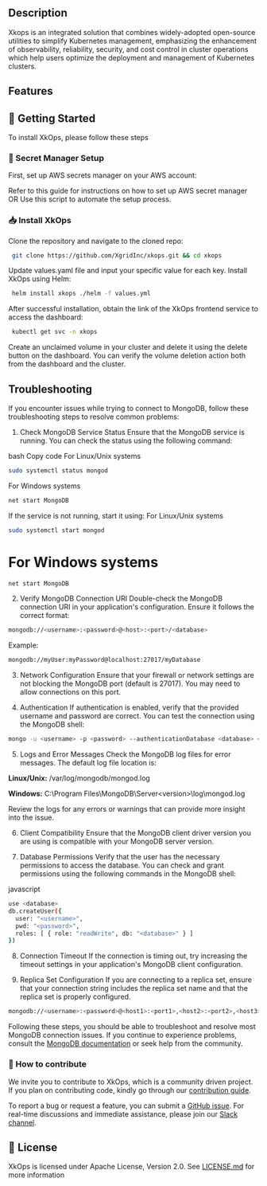 
## Description
Xkops is an integrated solution that combines widely-adopted open-source utilities to simplify Kubernetes management, emphasizing the enhancement of observability, reliability, security, and cost control in cluster operations which help users optimize the deployment and management of Kubernetes clusters.

## Features

## 📒 Getting Started
To install XkOps, please follow these steps

### 🔐 Secret Manager Setup
First, set up AWS secrets manager on your AWS account:

Refer to this guide for instructions on how to set up AWS secret manager OR
Use this script to automate the setup process.
### 📥 Install XkOps
Clone the repository and navigate to the cloned repo:
```bash
 git clone https://github.com/XgridInc/xkops.git && cd xkops
```
Update values.yaml file and input your specific value for each key.
Install XkOps using Helm:
```bash
 helm install xkops ./helm -f values.yml
```

After successful installation, obtain the link of the XkOps frontend service to access the dashboard:
```bash
 kubectl get svc -n xkops
```
Create an unclaimed volume in your cluster and delete it using the delete button on the dashboard. You can verify the volume deletion action both from the dashboard and the cluster.

## Troubleshooting
If you encounter issues while trying to connect to MongoDB, follow these troubleshooting steps to resolve common problems:

1. Check MongoDB Service Status
Ensure that the MongoDB service is running. You can check the status using the following command:

bash
Copy code
For Linux/Unix systems
```bash
sudo systemctl status mongod
```
For Windows systems
```bash
net start MongoDB
```
If the service is not running, start it using:
For Linux/Unix systems
```bash
sudo systemctl start mongod
```

# For Windows systems
```bash
net start MongoDB
```
2. Verify MongoDB Connection URI
Double-check the MongoDB connection URI in your application's configuration. Ensure it follows the correct format:
```bash
mongodb://<username>:<password>@<host>:<port>/<database>
```
Example:
```bash
mongodb://myUser:myPassword@localhost:27017/myDatabase
```

3. Network Configuration
Ensure that your firewall or network settings are not blocking the MongoDB port (default is 27017). You may need to allow connections on this port.

4. Authentication
If authentication is enabled, verify that the provided username and password are correct. You can test the connection using the MongoDB shell:
```bash
mongo -u <username> -p <password> --authenticationDatabase <database> <host>:<port>
```

5. Logs and Error Messages
Check the MongoDB log files for error messages. The default log file location is:

**Linux/Unix:** /var/log/mongodb/mongod.log 

**Windows:** C:\Program Files\MongoDB\Server\<version>\log\mongod.log 

Review the logs for any errors or warnings that can provide more insight into the issue.

6. Client Compatibility
Ensure that the MongoDB client driver version you are using is compatible with your MongoDB server version.

7. Database Permissions
Verify that the user has the necessary permissions to access the database. You can check and grant permissions using the following commands in the MongoDB shell:

javascript
```bash
use <database>
db.createUser({
  user: "<username>",
  pwd: "<password>",
  roles: [ { role: "readWrite", db: "<database>" } ]
})
```

8. Connection Timeout
If the connection is timing out, try increasing the timeout settings in your application's MongoDB client configuration.

9. Replica Set Configuration
If you are connecting to a replica set, ensure that your connection string includes the replica set name and that the replica set is properly configured.

```bash
mongodb://<username>:<password>@<host1>:<port1>,<host2>:<port2>,<host3>:<port3>/?replicaSet=<replicaSetName>
```
Following these steps, you should be able to troubleshoot and resolve most MongoDB connection issues. If you continue to experience problems, consult the [MongoDB documentation](https://www.mongodb.com/docs/) or seek help from the community.

### 🤝 How to contribute

We invite you to contribute to XkOps, which is a community driven project. If you plan on contributing code, kindly go through our [contribution guide](https://github.com/XgridInc/xkops/blob/master/CONTRIBUTING.md).

To report a bug or request a feature, you can submit a [GitHub issue](https://github.com/XgridInc/xkops/issues).
For real-time discussions and immediate assistance, please join our [Slack channel](https://xkops.slack.com/join/shared_invite/zt-1u8xzjvvq-B52TJ2XE861v3KDvpA9UVg#/shared-invite/error).


## 🧾 License
XkOps is licensed under Apache License, Version 2.0. See [LICENSE.md](https://github.com/XgridInc/xkops/blob/master/LICENSE) for more information



